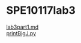 # SPE10117lab3
[lab3part1.md](https://github.com/Joe030911/SPE10117lab3/blob/main/lab3part1.md)  
[printBigJ.py](https://github.com/Joe030911/SPE10117lab3/blob/main/printBigJ.py)

